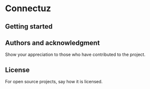 # Connectuz



## Getting started


## Authors and acknowledgment
Show your appreciation to those who have contributed to the project.

## License
For open source projects, say how it is licensed.

